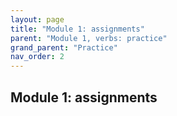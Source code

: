 ```yaml
---
layout: page
title: "Module 1: assignments"
parent: "Module 1, verbs: practice"
grand_parent: "Practice"
nav_order: 2
---
```


## Module 1: assignments